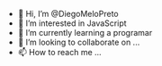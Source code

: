 - 👋 Hi, I’m @DiegoMeloPreto
- 👀 I’m interested in JavaScript
- 🌱 I’m currently learning a programar
- 💞️ I’m looking to collaborate on ...
- 📫 How to reach me ...

<!---
DiegoMeloPreto/DiegoMeloPreto is a ✨ special ✨ repository because its `README.md` (this file) appears on your GitHub profile.
You can click the Preview link to take a look at your changes.
--->
